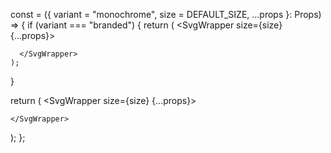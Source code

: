 const = ({ variant = "monochrome", size = DEFAULT_SIZE, ...props }: Props) => {
if (variant === "branded") {
return (
<SvgWrapper size={size} {...props}>

      </SvgWrapper>
    );

}

return (
<SvgWrapper size={size} {...props}>

    </SvgWrapper>

);
};
